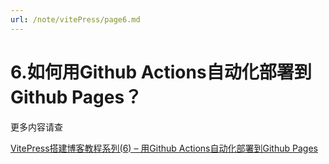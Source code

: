 ```yaml
---
url: /note/vitePress/page6.md
---
```

# 6.如何用Github Actions自动化部署到Github Pages？

更多内容请查

[VitePress搭建博客教程系列(6) – 用Github Actions自动化部署到Github Pages](http://www.qianduan8.com/2072.html)
